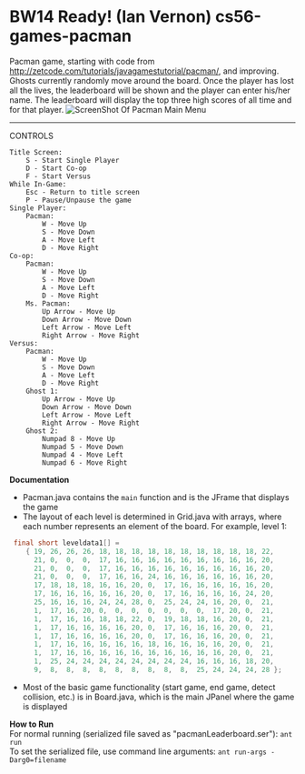 BW14 Ready! (Ian Vernon)
cs56-games-pacman
=================

Pacman game, starting with code from http://zetcode.com/tutorials/javagamestutorial/pacman/, and improving. Ghosts currently randomly move around the board. Once the player has lost all the lives, the leaderboard will be shown and the player can enter his/her name. The leaderboard will display the top three high scores of all time and for that player.
![ScreenShot Of Pacman Main Menu](http://i.imgur.com/7vp2yM8.png)

_____________________
CONTROLS

	Title Screen:
		S - Start Single Player
		D - Start Co-op
		F - Start Versus
	While In-Game:
		Esc - Return to title screen
		P - Pause/Unpause the game
	Single Player:
		Pacman:
			W - Move Up
			S - Move Down
			A - Move Left
			D - Move Right
	Co-op:
		Pacman:
			W - Move Up
			S - Move Down
			A - Move Left
			D - Move Right
		Ms. Pacman:
			Up Arrow - Move Up
			Down Arrow - Move Down
			Left Arrow - Move Left
			Right Arrow - Move Right
	Versus:
		Pacman:
			W - Move Up
			S - Move Down
			A - Move Left
			D - Move Right
		Ghost 1:
			Up Arrow - Move Up
			Down Arrow - Move Down
			Left Arrow - Move Left
			Right Arrow - Move Right
		Ghost 2:
			Numpad 8 - Move Up
			Numpad 5 - Move Down
			Numpad 4 - Move Left
			Numpad 6 - Move Right
			
**Documentation**
* Pacman.java contains the `main` function and is the JFrame that displays the game
* The layout of each level is determined in Grid.java with arrays, where each number represents an element of the board. For example, level 1:
```java
 final short leveldata1[] =
    { 19, 26, 26, 26, 18, 18, 18, 18, 18, 18, 18, 18, 18, 18, 22,
      21, 0,  0,  0,  17, 16, 16, 16, 16, 16, 16, 16, 16, 16, 20,
      21, 0,  0,  0,  17, 16, 16, 16, 16, 16, 16, 16, 16, 16, 20, 
      21, 0,  0,  0,  17, 16, 16, 24, 16, 16, 16, 16, 16, 16, 20, 
      17, 18, 18, 18, 16, 16, 20, 0,  17, 16, 16, 16, 16, 16, 20,
      17, 16, 16, 16, 16, 16, 20, 0,  17, 16, 16, 16, 16, 24, 20, 
      25, 16, 16, 16, 24, 24, 28, 0,  25, 24, 24, 16, 20, 0,  21, 
      1,  17, 16, 20, 0,  0,  0,  0,  0,  0,  0,  17, 20, 0,  21,
      1,  17, 16, 16, 18, 18, 22, 0,  19, 18, 18, 16, 20, 0,  21,
      1,  17, 16, 16, 16, 16, 20, 0,  17, 16, 16, 16, 20, 0,  21, 
      1,  17, 16, 16, 16, 16, 20, 0,  17, 16, 16, 16, 20, 0,  21,
      1,  17, 16, 16, 16, 16, 16, 18, 16, 16, 16, 16, 20, 0,  21,
      1,  17, 16, 16, 16, 16, 16, 16, 16, 16, 16, 16, 20, 0,  21,
      1,  25, 24, 24, 24, 24, 24, 24, 24, 24, 16, 16, 16, 18, 20,
      9,  8,  8,  8,  8,  8,  8,  8,  8,  8,  25, 24, 24, 24, 28 };
```
* Most of the basic game functionality (start game, end game, detect collision, etc.) is in Board.java, which is the main JPanel where the game is displayed

			
**How to Run**<br>
For normal running (serialized file saved as "pacmanLeaderboard.ser"): `ant run`<br>
To set the serialized file, use command line arguments: `ant run-args -Darg0=filename`
